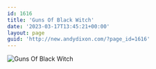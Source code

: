```yaml
---
id: 1616
title: 'Guns Of Black Witch'
date: '2023-03-17T13:45:21+00:00'
layout: page
guid: 'http://new.andydixon.com/?page_id=1616'
---
```


![Guns Of Black Witch](https://i0.wp.com/assets.g8x2.ldn.idrivee2-23.com/posters/Guns%20Of%20Black%20Witch%2001.jpg?w=1200&ssl=1 "Guns Of Black Witch")